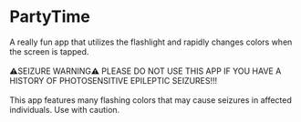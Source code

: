 # PartyTime
A really fun app that utilizes the flashlight and rapidly changes colors when the screen is tapped.<br/>
<br/>
⚠️SEIZURE WARNING⚠️
PLEASE DO NOT USE THIS APP IF YOU HAVE A HISTORY OF PHOTOSENSITIVE EPILEPTIC SEIZURES!!!<br/>
<br/>
This app features many flashing colors that may cause seizures in affected individuals. 
Use with caution.
